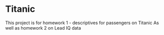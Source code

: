 # Titanic
This project is for homework 1 - descriptives for passengers on Titanic
As well as homework 2 on Lead IQ data
